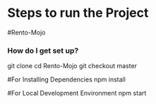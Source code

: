 # Steps to run the Project #

#Rento-Mojo

### How do I get set up? ###

git clone <repo name>
cd  Rento-Mojo
git checkout master

#For Installing Dependencies
npm install

#For Local Development Environment
npm start
